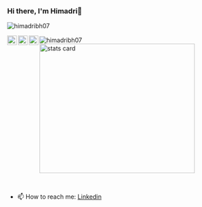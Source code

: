 ### Hi there, I'm Himadri👋
<p align="left"> <img src="https://komarev.com/ghpvc/?username=himadrigit&label=Views&color=d4af37&style=metal" alt="himadribh07" /> </p>

<!-- <h3 align="center">Connect with me:</h3> -->
<a href="https://linkedin.com/in/himadribhattacharya3/">
  <img align="left" alt="Himadri's Linkdein" width="22px" src="https://www.edigitalagency.com.au/wp-content/uploads/Linkedin-logo-icon-png.png" />
</a>
<a href="https://twitter.com/slowcheetah07_">
  <img align="left" alt="Himadri's Twitter" width="22px" src="https://static.vecteezy.com/system/resources/previews/002/534/045/original/social-media-twitter-logo-blue-isolated-free-vector.jpg" />
</a>
<a href="https://www.instagram.com/slowcheetah07_">
  <img align="left" alt="Himadri's Instagram" width="22px" src="https://cdn-icons-png.flaticon.com/512/174/174855.png" />
</a>


<!-- <p>
  Languages and Tools: 
<br>
  <br>
<code><img height="20" src="https://raw.githubusercontent.com/github/explore/80688e429a7d4ef2fca1e82350fe8e3517d3494d/topics/javascript/javascript.png"></code>
<code><img height="20" src="https://raw.githubusercontent.com/github/explore/80688e429a7d4ef2fca1e82350fe8e3517d3494d/topics/visual-studio-code/visual-studio-code.png"></code>
<code><img height="20" src="https://raw.githubusercontent.com/github/explore/80688e429a7d4ef2fca1e82350fe8e3517d3494d/topics/react/react.png"></code>
<code><img height="20" src="https://raw.githubusercontent.com/github/explore/80688e429a7d4ef2fca1e82350fe8e3517d3494d/topics/nodejs/nodejs.png"></code>
<code><img height="20" src="https://raw.githubusercontent.com/github/explore/80688e429a7d4ef2fca1e82350fe8e3517d3494d/topics/cpp/cpp.png"></code>
<code><img height="20" src="https://raw.githubusercontent.com/github/explore/80688e429a7d4ef2fca1e82350fe8e3517d3494d/topics/python/python.png"></code>
</p>
<br> -->
<p>
<img align="center" src="https://github-readme-stats.vercel.app/api/top-langs?username=himadribh07&show_icons=true&locale=en&layout=compact" alt="himadribh07" />
  &nbsp;&nbsp;
<img alt= "stats card"  align="center" height="300px" width="360px" src="https://github-readme-streak-stats.herokuapp.com/?user=himadribh07&theme=buefy">



<!-- <img alt= "stats card" height="200px" width="360px" src="https://github-readme-stats.vercel.app/api?username=himadribh07&count_private=true&theme=radical&show_icons=true" /> -->
</p>

<br/>

- 📫 How to reach me:  [Linkedin](https://linkedin.com/in/himadribhattacharya3/) 


